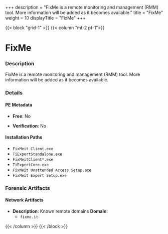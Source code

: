 +++
description = "FixMe is a remote monitoring and management (RMM) tool. More information will be added as it becomes available."
title = "FixMe"
weight = 10
displayTitle = "FixMe"
+++


{{< block "grid-1" >}}
{{< column "mt-2 pt-1">}}

# FixMe


### Description

FixMe is a remote monitoring and management (RMM) tool. More information will be added as it becomes available.




### Details


#### PE Metadata


- **Free**: No

- **Verification**: No




#### Installation Paths
- `FixMeit Client.exe`
- `TiExpertStandalone.exe`
- `FixMeitClient*.exe`
- `TiExpertCore.exe`
- `FixMeit Unattended Access Setup.exe`
- `FixMeit Expert Setup.exe`

### Forensic Artifacts




#### Network Artifacts

- **Description**: Known remote domains
  **Domain**:
    - `fixme.it`








{{< /column >}}
{{< /block >}}
